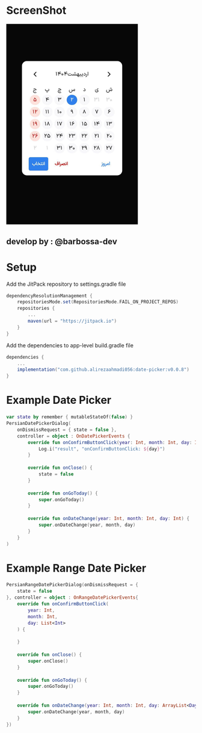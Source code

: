 # ScreenShot
<img src=".github/screenshot.jpg" width="350"/>

## develop by :  @barbossa-dev

# Setup
Add the JitPack repository to settings.gradle file
```gradle
dependencyResolutionManagement {
    repositoriesMode.set(RepositoriesMode.FAIL_ON_PROJECT_REPOS)
    repositories {
        ...      
        maven(url = "https://jitpack.io")
    }
}
```

Add the dependencies to app-level build.gradle file
```gradle
dependencies {
    ...
    implementation("com.github.alirezaahmadi056:date-picker:v0.0.8")
}
```
# Example Date Picker
```kotlin
var state by remember { mutableStateOf(false) }
PersianDatePickerDialog(
    onDismissRequest = { state = false },
    controller = object : OnDatePickerEvents {
        override fun onConfirmButtonClick(year: Int, month: Int, day: Int) {
            Log.i("result", "onConfirmButtonClick: ${day}")
        }

        override fun onClose() {
            state = false
        }

        override fun onGoToday() {
            super.onGoToday()
        }

        override fun onDateChange(year: Int, month: Int, day: Int) {
            super.onDateChange(year, month, day)
        }
    }
)
```

# Example Range Date Picker
```kotlin
PersianRangeDatePickerDialog(onDismissRequest = {
    state = false
}, controller = object : OnRangeDatePickerEvents{
    override fun onConfirmButtonClick(
        year: Int,
        month: Int,
        day: List<Int>
    ) {

    }

    override fun onClose() {
        super.onClose()
    }

    override fun onGoToday() {
        super.onGoToday()
    }

    override fun onDateChange(year: Int, month: Int, day: ArrayList<DayInfoModel>) {
        super.onDateChange(year, month, day)
    }
})
```



